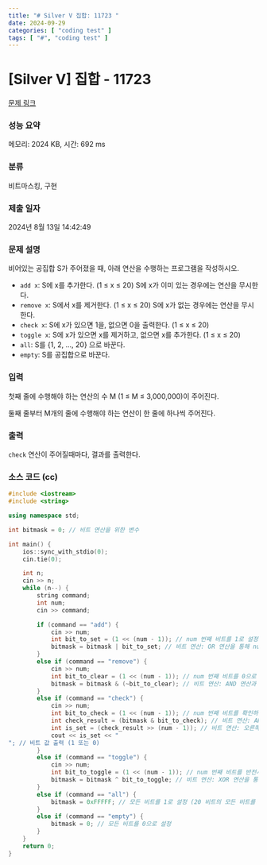 ```yaml
---
title: "# Silver V 집합: 11723 "
date: 2024-09-29
categories: [ "coding test" ]
tags: [ "#", "coding test" ]
---
```


# [Silver V] 집합 - 11723 

[문제 링크](https://www.acmicpc.net/problem/11723) 

### 성능 요약

메모리: 2024 KB, 시간: 692 ms

### 분류

비트마스킹, 구현

### 제출 일자

2024년 8월 13일 14:42:49

### 문제 설명

<p>비어있는 공집합 S가 주어졌을 때, 아래 연산을 수행하는 프로그램을 작성하시오.</p>

<ul>
	<li><code>add x</code>: S에 x를 추가한다. (1 ≤ x ≤ 20) S에 x가 이미 있는 경우에는 연산을 무시한다.</li>
	<li><code>remove x</code>: S에서 x를 제거한다. (1 ≤ x ≤ 20) S에 x가 없는 경우에는 연산을 무시한다.</li>
	<li><code>check x</code>: S에 x가 있으면 1을, 없으면 0을 출력한다. (1 ≤ x ≤ 20)</li>
	<li><code>toggle x</code>: S에 x가 있으면 x를 제거하고, 없으면 x를 추가한다. (1 ≤ x ≤ 20)</li>
	<li><code>all</code>: S를 {1, 2, ..., 20} 으로 바꾼다.</li>
	<li><code>empty</code>: S를 공집합으로 바꾼다.</li>
</ul>

### 입력 

 <p>첫째 줄에 수행해야 하는 연산의 수 M (1 ≤ M ≤ 3,000,000)이 주어진다.</p>

<p>둘째 줄부터 M개의 줄에 수행해야 하는 연산이 한 줄에 하나씩 주어진다.</p>

### 출력 

 <p><code>check</code> 연산이 주어질때마다, 결과를 출력한다.</p>


### 소스 코드 (cc)
```cc
#include <iostream>
#include <string>

using namespace std;

int bitmask = 0; // 비트 연산을 위한 변수

int main() {
	ios::sync_with_stdio(0);
	cin.tie(0);

	int n;
	cin >> n;
	while (n--) {
		string command;
		int num;
		cin >> command;

		if (command == "add") {
			cin >> num;
			int bit_to_set = (1 << (num - 1)); // num 번째 비트를 1로 설정하기 위한 비트 마스크 계산
			bitmask = bitmask | bit_to_set; // 비트 연산: OR 연산을 통해 num 번째 비트를 1로 설정
		}
		else if (command == "remove") {
			cin >> num;
			int bit_to_clear = (1 << (num - 1)); // num 번째 비트를 0으로 설정하기 위한 비트 마스크 계산
			bitmask = bitmask & (~bit_to_clear); // 비트 연산: AND 연산과 NOT 연산을 통해 num 번째 비트를 0으로 설정
		}
		else if (command == "check") {
			cin >> num;
			int bit_to_check = (1 << (num - 1)); // num 번째 비트를 확인하기 위한 비트 마스크 계산
			int check_result = (bitmask & bit_to_check); // 비트 연산: AND 연산을 통해 num 번째 비트가 1인지 확인
			int is_set = (check_result >> (num - 1)); // 비트 연산: 오른쪽으로 쉬프트하여 비트 값 추출 (0 또는 1)
			cout << is_set << "
"; // 비트 값 출력 (1 또는 0)
		}
		else if (command == "toggle") {
			cin >> num;
			int bit_to_toggle = (1 << (num - 1)); // num 번째 비트를 반전시키기 위한 비트 마스크 계산
			bitmask = bitmask ^ bit_to_toggle; // 비트 연산: XOR 연산을 통해 num 번째 비트를 반전
		}
		else if (command == "all") {
			bitmask = 0xFFFFF; // 모든 비트를 1로 설정 (20 비트의 모든 비트를 1로 설정)
		}
		else if (command == "empty") {
			bitmask = 0; // 모든 비트를 0으로 설정
		}
	}
	return 0;
}
```
